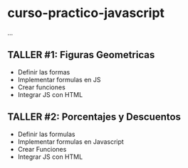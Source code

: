 # curso-practico-javascript

...

## TALLER #1: Figuras Geometricas

- Definir las formas
- Implementar formulas en JS
- Crear funciones
- Integrar JS con HTML

## TALLER #2: Porcentajes y Descuentos

- Definir las formulas
- Implementar formulas en Javascript
- Crear Funciones
- Integrar JS con HTML